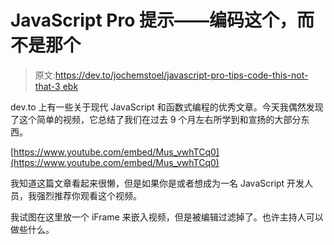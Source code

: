 # JavaScript Pro 提示——编码这个，而不是那个

> 原文:[https://dev.to/jochemstoel/javascript-pro-tips-code-this-not-that-3 ebk](https://dev.to/jochemstoel/javascript-pro-tips---code-this-not-that-3ebk)

dev.to 上有一些关于现代 JavaScript 和函数式编程的优秀文章。今天我偶然发现了这个简单的视频，它总结了我们在过去 9 个月左右所学到和宣扬的大部分东西。

[https://www.youtube.com/embed/Mus_vwhTCq0](https://www.youtube.com/embed/Mus_vwhTCq0)

我知道这篇文章看起来很懒，但是如果你是或者想成为一名 JavaScript 开发人员，我强烈推荐你观看这个视频。

我试图在这里放一个 iFrame 来嵌入视频，但是被编辑过滤掉了。也许主持人可以做些什么。